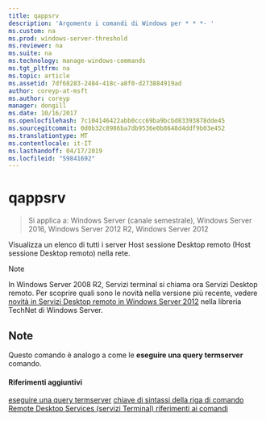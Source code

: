 ```yaml
---
title: qappsrv
description: 'Argomento i comandi di Windows per * * *- '
ms.custom: na
ms.prod: windows-server-threshold
ms.reviewer: na
ms.suite: na
ms.technology: manage-windows-commands
ms.tgt_pltfrm: na
ms.topic: article
ms.assetid: 7df68283-2484-418c-a8f0-d273884919ad
author: coreyp-at-msft
ms.author: coreyp
manager: dongill
ms.date: 10/16/2017
ms.openlocfilehash: 7c104146422abb0ccc69ba9bcbd83393878dde45
ms.sourcegitcommit: 0d0b32c8986ba7db9536e0b8648d4ddf9b03e452
ms.translationtype: MT
ms.contentlocale: it-IT
ms.lasthandoff: 04/17/2019
ms.locfileid: "59841692"
---
```

# <a name="qappsrv"></a>qappsrv

>Si applica a: Windows Server (canale semestrale), Windows Server 2016, Windows Server 2012 R2, Windows Server 2012

Visualizza un elenco di tutti i server Host sessione Desktop remoto (Host sessione Desktop remoto) nella rete.

> [!NOTE]
> In Windows Server 2008 R2, Servizi terminal si chiama ora Servizi Desktop remoto. Per scoprire quali sono le novità nella versione più recente, vedere [novità in Servizi Desktop remoto in Windows Server 2012](https://technet.microsoft.com/library/hh831527) nella libreria TechNet di Windows Server.

## <a name="remarks"></a>Note
Questo comando è analogo a come le **eseguire una query termserver** comando.

#### <a name="additional-references"></a>Riferimenti aggiuntivi
[eseguire una query termserver](query-termserver.md)
[chiave di sintassi della riga di comando](command-line-syntax-key.md)
[Remote Desktop Services &#40;servizi Terminal&#41; riferimenti ai comandi](remote-desktop-services-terminal-services-command-reference.md)
